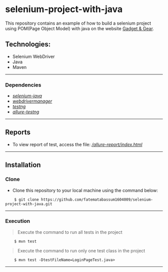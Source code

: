 # selenium-project-with-java
This repository contains an example of how to build a selenium project using POM(Page Object Model) with java on the website [Gadget & Gear](https://gadgetandgear.com/).

## Technologies:
- Selenium WebDriver
- Java
- Maven
---

### Dependencies
* *[selenium-java](https://mvnrepository.com/artifact/org.seleniumhq.selenium/selenium-java)*
* *[webdrivermanager](https://mvnrepository.com/artifact/io.github.bonigarcia/webdrivermanager)* 
* *[testng](https://mvnrepository.com/artifact/org.testng/testng)*
* *[allure-testng](https://mvnrepository.com/artifact/io.qameta.allure/allure-testng)* 
---

## Reports
* To view report of test, access the file: *[/allure-report/index.html](https://fatematabassum1604009.github.io/selenium-project-with-java/allure-report/index.html)*

---
## Installation
### Clone

- Clone this repository to your local machine using the command below:
```
	$ git clone https://github.com/fatematabassum1604009/selenium-project-with-java.git
```

---

### Execution


> Execute the command to run all tests in the project

```
	$ mvn test
```
> Execute the command to run only one test class in the project

```
	$ mvn test -DtestFileName=LoginPageTest.java>
```

---

